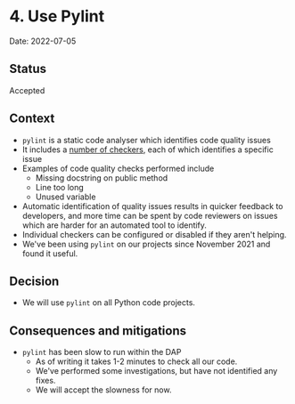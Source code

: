 # 4. Use Pylint

Date: 2022-07-05

## Status

Accepted

## Context

- `pylint` is a static code analyser which identifies code quality issues
- It includes a [number of checkers][pylint-checkers], each of which identifies a specific issue
- Examples of code quality checks performed include
  - Missing docstring on public method
  - Line too long
  - Unused variable
- Automatic identification of quality issues results in quicker feedback to developers, and more time can be spent by code reviewers on issues which are harder for an automated tool to identify.
- Individual checkers can be configured or disabled if they aren't helping.
- We've been using `pylint` on our projects since November 2021 and found it useful.

[pylint-checkers]: https://pylint.pycqa.org/en/latest/user_guide/checkers/features.html

## Decision

- We will use `pylint` on all Python code projects.

## Consequences and mitigations

- `pylint` has been slow to run within the DAP
  - As of writing it takes 1-2 minutes to check all our code.
  - We've performed some investigations, but have not identified any fixes.
  - We will accept the slowness for now.
